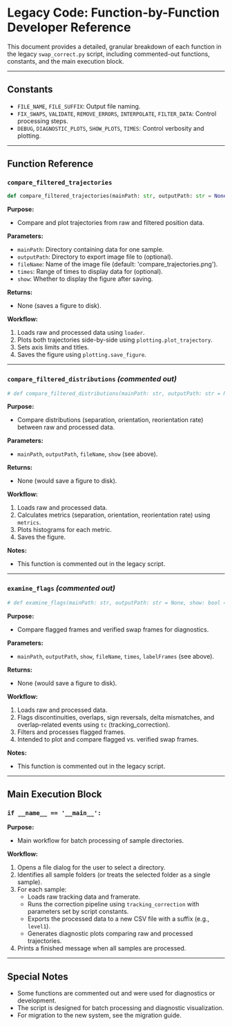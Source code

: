 # Legacy Code: Function-by-Function Developer Reference

This document provides a detailed, granular breakdown of each function in the legacy `swap_correct.py` script, including commented-out functions, constants, and the main execution block.

---

## Constants

- `FILE_NAME`, `FILE_SUFFIX`: Output file naming.
- `FIX_SWAPS`, `VALIDATE`, `REMOVE_ERRORS`, `INTERPOLATE`, `FILTER_DATA`: Control processing steps.
- `DEBUG`, `DIAGNOSTIC_PLOTS`, `SHOW_PLOTS`, `TIMES`: Control verbosity and plotting.

---

## Function Reference

### `compare_filtered_trajectories`
```python
def compare_filtered_trajectories(mainPath: str, outputPath: str = None, fileName: str = 'compare_trajectories.png', times: tuple = None, show: bool = True) -> None:
```
**Purpose:**
- Compare and plot trajectories from raw and filtered position data.

**Parameters:**
- `mainPath`: Directory containing data for one sample.
- `outputPath`: Directory to export image file to (optional).
- `fileName`: Name of the image file (default: 'compare_trajectories.png').
- `times`: Range of times to display data for (optional).
- `show`: Whether to display the figure after saving.

**Returns:**
- None (saves a figure to disk).

**Workflow:**
1. Loads raw and processed data using `loader`.
2. Plots both trajectories side-by-side using `plotting.plot_trajectory`.
3. Sets axis limits and titles.
4. Saves the figure using `plotting.save_figure`.

---

### `compare_filtered_distributions` *(commented out)*
```python
# def compare_filtered_distributions(mainPath: str, outputPath: str = None, fileName: str = 'compare_distributions.png', show: bool = True) -> None:
```
**Purpose:**
- Compare distributions (separation, orientation, reorientation rate) between raw and processed data.

**Parameters:**
- `mainPath`, `outputPath`, `fileName`, `show` (see above).

**Returns:**
- None (would save a figure to disk).

**Workflow:**
1. Loads raw and processed data.
2. Calculates metrics (separation, orientation, reorientation rate) using `metrics`.
3. Plots histograms for each metric.
4. Saves the figure.

**Notes:**
- This function is commented out in the legacy script.

---

### `examine_flags` *(commented out)*
```python
# def examine_flags(mainPath: str, outputPath: str = None, show: bool = True, fileName: str = 'flags.png', times: tuple = None, labelFrames: bool = False) -> None:
```
**Purpose:**
- Compare flagged frames and verified swap frames for diagnostics.

**Parameters:**
- `mainPath`, `outputPath`, `show`, `fileName`, `times`, `labelFrames` (see above).

**Returns:**
- None (would save a figure to disk).

**Workflow:**
1. Loads raw and processed data.
2. Flags discontinuities, overlaps, sign reversals, delta mismatches, and overlap-related events using `tc` (tracking_correction).
3. Filters and processes flagged frames.
4. Intended to plot and compare flagged vs. verified swap frames.

**Notes:**
- This function is commented out in the legacy script.

---

## Main Execution Block

### `if __name__ == '__main__':`
**Purpose:**
- Main workflow for batch processing of sample directories.

**Workflow:**
1. Opens a file dialog for the user to select a directory.
2. Identifies all sample folders (or treats the selected folder as a single sample).
3. For each sample:
   - Loads raw tracking data and framerate.
   - Runs the correction pipeline using `tracking_correction` with parameters set by script constants.
   - Exports the processed data to a new CSV file with a suffix (e.g., `level1`).
   - Generates diagnostic plots comparing raw and processed trajectories.
4. Prints a finished message when all samples are processed.

---

## Special Notes
- Some functions are commented out and were used for diagnostics or development.
- The script is designed for batch processing and diagnostic visualization.
- For migration to the new system, see the migration guide. 